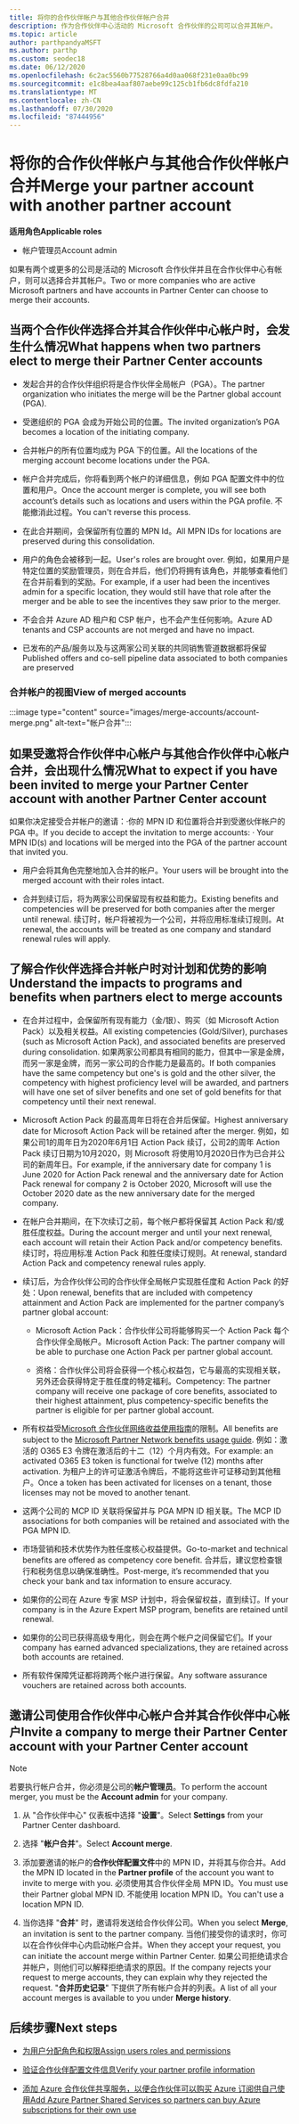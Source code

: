 ```yaml
---
title: 将你的合作伙伴帐户与其他合作伙伴帐户合并
description: 作为合作伙伴中心活动的 Microsoft 合作伙伴的公司可以合并其帐户。
ms.topic: article
author: parthpandyaMSFT
ms.author: parthp
ms.custom: seodec18
ms.date: 06/12/2020
ms.openlocfilehash: 6c2ac5560b77528766a4d0aa068f231e0aa0bc99
ms.sourcegitcommit: e1c8bea4aaf807aebe99c125cb1fb6dc8fdfa210
ms.translationtype: MT
ms.contentlocale: zh-CN
ms.lasthandoff: 07/30/2020
ms.locfileid: "87444956"
---
```

# <a name="merge-your-partner-account-with-another-partner-account"></a><span data-ttu-id="13f87-103">将你的合作伙伴帐户与其他合作伙伴帐户合并</span><span class="sxs-lookup"><span data-stu-id="13f87-103">Merge your partner account with another partner account</span></span>

<span data-ttu-id="13f87-104">**适用角色**</span><span class="sxs-lookup"><span data-stu-id="13f87-104">**Applicable roles**</span></span>

- <span data-ttu-id="13f87-105">帐户管理员</span><span class="sxs-lookup"><span data-stu-id="13f87-105">Account admin</span></span>

<span data-ttu-id="13f87-106">如果有两个或更多的公司是活动的 Microsoft 合作伙伴并且在合作伙伴中心有帐户，则可以选择合并其帐户。</span><span class="sxs-lookup"><span data-stu-id="13f87-106">Two or more companies who are active Microsoft partners and have accounts in Partner Center can choose to merge their accounts.</span></span>

## <a name="what-happens-when-two-partners-elect-to-merge-their-partner-center-accounts"></a><span data-ttu-id="13f87-107">当两个合作伙伴选择合并其合作伙伴中心帐户时，会发生什么情况</span><span class="sxs-lookup"><span data-stu-id="13f87-107">What happens when two partners elect to merge their Partner Center accounts</span></span>

- <span data-ttu-id="13f87-108">发起合并的合作伙伴组织将是合作伙伴全局帐户（PGA）。</span><span class="sxs-lookup"><span data-stu-id="13f87-108">The partner organization who initiates the merge will be the Partner global account (PGA).</span></span>

- <span data-ttu-id="13f87-109">受邀组织的 PGA 会成为开始公司的位置。</span><span class="sxs-lookup"><span data-stu-id="13f87-109">The invited organization’s PGA becomes a location of the initiating company.</span></span>

- <span data-ttu-id="13f87-110">合并帐户的所有位置均成为 PGA 下的位置。</span><span class="sxs-lookup"><span data-stu-id="13f87-110">All the locations of the merging account become locations under the PGA.</span></span>

- <span data-ttu-id="13f87-111">帐户合并完成后，你将看到两个帐户的详细信息，例如 PGA 配置文件中的位置和用户。</span><span class="sxs-lookup"><span data-stu-id="13f87-111">Once the account merger is complete, you will see both account’s details such as locations and users within the PGA profile.</span></span> <span data-ttu-id="13f87-112">不能撤消此过程。</span><span class="sxs-lookup"><span data-stu-id="13f87-112">You can't reverse this process.</span></span>

- <span data-ttu-id="13f87-113">在此合并期间，会保留所有位置的 MPN Id。</span><span class="sxs-lookup"><span data-stu-id="13f87-113">All MPN IDs for locations are preserved during this consolidation.</span></span>

- <span data-ttu-id="13f87-114">用户的角色会被移到一起。</span><span class="sxs-lookup"><span data-stu-id="13f87-114">User's roles are brought over.</span></span> <span data-ttu-id="13f87-115">例如，如果用户是特定位置的奖励管理员，则在合并后，他们仍将拥有该角色，并能够查看他们在合并前看到的奖励。</span><span class="sxs-lookup"><span data-stu-id="13f87-115">For example, if a user had been the incentives admin for a specific location, they would still have that role after the merger and be able to see the incentives they saw prior to the merger.</span></span>

- <span data-ttu-id="13f87-116">不会合并 Azure AD 租户和 CSP 帐户，也不会产生任何影响。</span><span class="sxs-lookup"><span data-stu-id="13f87-116">Azure AD tenants and CSP accounts are not merged and have no impact.</span></span>

- <span data-ttu-id="13f87-117">已发布的产品/服务以及与这两家公司关联的共同销售管道数据都将保留</span><span class="sxs-lookup"><span data-stu-id="13f87-117">Published offers and co-sell pipeline data associated to both companies are preserved</span></span>

### <a name="view-of-merged-accounts"></a><span data-ttu-id="13f87-118">合并帐户的视图</span><span class="sxs-lookup"><span data-stu-id="13f87-118">View of merged accounts</span></span>

:::image type="content" source="images/merge-accounts/account-merge.png" alt-text="帐户合并":::

## <a name="what-to-expect-if-you-have-been-invited-to-merge-your-partner-center-account-with-another-partner-center-account"></a><span data-ttu-id="13f87-120">如果受邀将合作伙伴中心帐户与其他合作伙伴中心帐户合并，会出现什么情况</span><span class="sxs-lookup"><span data-stu-id="13f87-120">What to expect if you have been invited to merge your Partner Center account with another Partner Center account</span></span>

<span data-ttu-id="13f87-121">如果你决定接受合并帐户的邀请：·你的 MPN ID 和位置将合并到受邀伙伴帐户的 PGA 中。</span><span class="sxs-lookup"><span data-stu-id="13f87-121">If you decide to accept the invitation to merge accounts: · Your MPN ID(s) and locations will be merged into the PGA of the partner account that invited you.</span></span>

- <span data-ttu-id="13f87-122">用户会将其角色完整地加入合并的帐户。</span><span class="sxs-lookup"><span data-stu-id="13f87-122">Your users will be brought into the merged account with their roles intact.</span></span>

- <span data-ttu-id="13f87-123">合并到续订后，将为两家公司保留现有权益和能力。</span><span class="sxs-lookup"><span data-stu-id="13f87-123">Existing benefits and competencies will be preserved for both companies after the merger until renewal.</span></span> <span data-ttu-id="13f87-124">续订时，帐户将被视为一个公司，并将应用标准续订规则。</span><span class="sxs-lookup"><span data-stu-id="13f87-124">At renewal, the accounts will be treated as one company and standard renewal rules will apply.</span></span>

## <a name="understand-the-impacts-to-programs-and-benefits-when-partners-elect-to-merge-accounts"></a><span data-ttu-id="13f87-125">了解合作伙伴选择合并帐户时对计划和优势的影响</span><span class="sxs-lookup"><span data-stu-id="13f87-125">Understand the impacts to programs and benefits when partners elect to merge accounts</span></span>

- <span data-ttu-id="13f87-126">在合并过程中，会保留所有现有能力（金/银）、购买（如 Microsoft Action Pack）以及相关权益。</span><span class="sxs-lookup"><span data-stu-id="13f87-126">All existing competencies (Gold/Silver), purchases (such as Microsoft Action Pack), and associated benefits are preserved during consolidation.</span></span> <span data-ttu-id="13f87-127">如果两家公司都具有相同的能力，但其中一家是金牌，而另一家是金牌，而另一家公司的合作能力是最高的。</span><span class="sxs-lookup"><span data-stu-id="13f87-127">If both companies have the same competency but one's is gold and the other silver, the competency with highest proficiency level will be awarded, and partners will have one set of silver benefits and one set of gold benefits for that competency until their next renewal.</span></span> 

- <span data-ttu-id="13f87-128">Microsoft Action Pack 的最高周年日将在合并后保留。</span><span class="sxs-lookup"><span data-stu-id="13f87-128">Highest anniversary date for Microsoft Action Pack will be retained after the merger.</span></span> <span data-ttu-id="13f87-129">例如，如果公司1的周年日为2020年6月1日 Action Pack 续订，公司2的周年 Action Pack 续订日期为10月2020，则 Microsoft 将使用10月2020日作为已合并公司的新周年日。</span><span class="sxs-lookup"><span data-stu-id="13f87-129">For example, if the anniversary date for company 1 is June 2020 for Action Pack renewal and the anniversary date for Action Pack renewal for company 2 is October 2020, Microsoft will use the October 2020 date as the new anniversary date for the merged company.</span></span>

- <span data-ttu-id="13f87-130">在帐户合并期间，在下次续订之前，每个帐户都将保留其 Action Pack 和/或胜任度权益。</span><span class="sxs-lookup"><span data-stu-id="13f87-130">During the account merger and until your next renewal, each account will retain their Action Pack and/or competency benefits.</span></span> <span data-ttu-id="13f87-131">续订时，将应用标准 Action Pack 和胜任度续订规则。</span><span class="sxs-lookup"><span data-stu-id="13f87-131">At renewal, standard Action Pack and competency renewal rules apply.</span></span>

- <span data-ttu-id="13f87-132">续订后，为合作伙伴公司的合作伙伴全局帐户实现胜任度和 Action Pack 的好处：</span><span class="sxs-lookup"><span data-stu-id="13f87-132">Upon renewal, benefits that are included with competency attainment and Action Pack are implemented for the partner company’s partner global account:</span></span>

  - <span data-ttu-id="13f87-133">Microsoft Action Pack：合作伙伴公司将能够购买一个 Action Pack 每个合作伙伴全局帐户。</span><span class="sxs-lookup"><span data-stu-id="13f87-133">Microsoft Action Pack: The partner company will be able to purchase one Action Pack per partner global account.</span></span>

  - <span data-ttu-id="13f87-134">资格：合作伙伴公司将会获得一个核心权益包，它与最高的实现相关联，另外还会获得特定于胜任度的特定福利。</span><span class="sxs-lookup"><span data-stu-id="13f87-134">Competency: The partner company will receive one package of core benefits, associated to their highest attainment, plus competency-specific benefits the partner is eligible for per partner global account.</span></span>

- <span data-ttu-id="13f87-135">所有权益受[Microsoft 合作伙伴网络收益使用指南](https://aka.ms/partner-benefits-use-guide)的限制。</span><span class="sxs-lookup"><span data-stu-id="13f87-135">All benefits are subject to the [Microsoft Partner Network benefits usage guide](https://aka.ms/partner-benefits-use-guide).</span></span> <span data-ttu-id="13f87-136">例如：激活的 O365 E3 令牌在激活后的十二（12）个月内有效。</span><span class="sxs-lookup"><span data-stu-id="13f87-136">For example: an activated O365 E3 token is functional for twelve (12) months after activation.</span></span> <span data-ttu-id="13f87-137">为租户上的许可证激活令牌后，不能将这些许可证移动到其他租户。</span><span class="sxs-lookup"><span data-stu-id="13f87-137">Once a token has been activated for licenses on a tenant, those licenses may not be moved to another tenant.</span></span>

- <span data-ttu-id="13f87-138">这两个公司的 MCP ID 关联将保留并与 PGA MPN ID 相关联。</span><span class="sxs-lookup"><span data-stu-id="13f87-138">The MCP ID associations for both companies will be retained and associated with the PGA MPN ID.</span></span>

- <span data-ttu-id="13f87-139">市场营销和技术优势作为胜任度核心权益提供。</span><span class="sxs-lookup"><span data-stu-id="13f87-139">Go-to-market and technical benefits are offered as competency core benefit.</span></span> <span data-ttu-id="13f87-140">合并后，建议您检查银行和税务信息以确保准确性。</span><span class="sxs-lookup"><span data-stu-id="13f87-140">Post-merge, it’s recommended that you check your bank and tax information to ensure accuracy.</span></span>

- <span data-ttu-id="13f87-141">如果你的公司在 Azure 专家 MSP 计划中，将会保留权益，直到续订。</span><span class="sxs-lookup"><span data-stu-id="13f87-141">If your company is in the Azure Expert MSP program, benefits are retained until renewal.</span></span>

- <span data-ttu-id="13f87-142">如果你的公司已获得高级专用化，则会在两个帐户之间保留它们。</span><span class="sxs-lookup"><span data-stu-id="13f87-142">If your company has earned advanced specializations, they are retained across both accounts are retained.</span></span>

- <span data-ttu-id="13f87-143">所有软件保障凭证都将跨两个帐户进行保留。</span><span class="sxs-lookup"><span data-stu-id="13f87-143">Any software assurance vouchers are retained across both accounts.</span></span> 

## <a name="invite-a-company-to-merge-their-partner-center-account-with-your-partner-center-account"></a><span data-ttu-id="13f87-144">邀请公司使用合作伙伴中心帐户合并其合作伙伴中心帐户</span><span class="sxs-lookup"><span data-stu-id="13f87-144">Invite a company to merge their Partner Center account with your Partner Center account</span></span>

>[!Note]
><span data-ttu-id="13f87-145">若要执行帐户合并，你必须是公司的**帐户管理员**。</span><span class="sxs-lookup"><span data-stu-id="13f87-145">To perform the account merger, you must be the **Account admin** for your company.</span></span>

1. <span data-ttu-id="13f87-146">从 "合作伙伴中心" 仪表板中选择 "**设置**"。</span><span class="sxs-lookup"><span data-stu-id="13f87-146">Select **Settings** from your Partner Center dashboard.</span></span> 

2. <span data-ttu-id="13f87-147">选择 "**帐户合并**"。</span><span class="sxs-lookup"><span data-stu-id="13f87-147">Select **Account merge**.</span></span>

3. <span data-ttu-id="13f87-148">添加要邀请的帐户的**合作伙伴配置文件**中的 MPN ID，并将其与你合并。</span><span class="sxs-lookup"><span data-stu-id="13f87-148">Add the MPN ID located in the **Partner profile** of the account you want to invite to merge with you.</span></span> <span data-ttu-id="13f87-149">必须使用其合作伙伴全局 MPN ID。</span><span class="sxs-lookup"><span data-stu-id="13f87-149">You must use their Partner global MPN ID.</span></span> <span data-ttu-id="13f87-150">不能使用 location MPN ID。</span><span class="sxs-lookup"><span data-stu-id="13f87-150">You can't use a location MPN ID.</span></span>

4. <span data-ttu-id="13f87-151">当你选择 "**合并**" 时，邀请将发送给合作伙伴公司。</span><span class="sxs-lookup"><span data-stu-id="13f87-151">When you select **Merge**, an invitation is sent to the partner company.</span></span> <span data-ttu-id="13f87-152">当他们接受你的请求时，你可以在合作伙伴中心内启动帐户合并。</span><span class="sxs-lookup"><span data-stu-id="13f87-152">When they accept your request, you can initiate the account merge within Partner Center.</span></span> <span data-ttu-id="13f87-153">如果公司拒绝请求合并帐户，则他们可以解释拒绝请求的原因。</span><span class="sxs-lookup"><span data-stu-id="13f87-153">If the company rejects your request to merge accounts, they can explain why they rejected the request.</span></span> <span data-ttu-id="13f87-154">"**合并历史记录**" 下提供了所有帐户合并的列表。</span><span class="sxs-lookup"><span data-stu-id="13f87-154">A list of all your account merges is available to you under **Merge history**.</span></span>

## <a name="next-steps"></a><span data-ttu-id="13f87-155">后续步骤</span><span class="sxs-lookup"><span data-stu-id="13f87-155">Next steps</span></span>

- [<span data-ttu-id="13f87-156">为用户分配角色和权限</span><span class="sxs-lookup"><span data-stu-id="13f87-156">Assign users roles and permissions</span></span>](permissions-overview.md)

- [<span data-ttu-id="13f87-157">验证合作伙伴配置文件信息</span><span class="sxs-lookup"><span data-stu-id="13f87-157">Verify your partner profile information</span></span>](update-your-partner-profile.md)

- [<span data-ttu-id="13f87-158">添加 Azure 合作伙伴共享服务，以便合作伙伴可以购买 Azure 订阅供自己使用</span><span class="sxs-lookup"><span data-stu-id="13f87-158">Add Azure Partner Shared Services so partners can buy Azure subscriptions for their own use</span></span>](shared-services.md)
